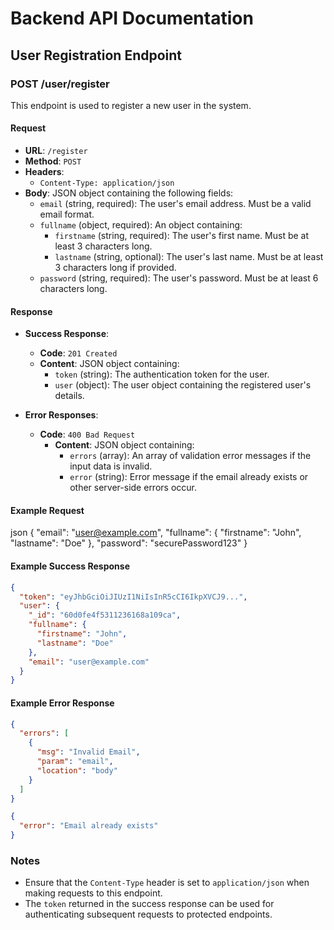 # Backend API Documentation

## User Registration Endpoint

### POST /user/register

This endpoint is used to register a new user in the system.

#### Request

- **URL**: `/register`
- **Method**: `POST`
- **Headers**: 
  - `Content-Type: application/json`
- **Body**: JSON object containing the following fields:
  - `email` (string, required): The user's email address. Must be a valid email format.
  - `fullname` (object, required): An object containing:
    - `firstname` (string, required): The user's first name. Must be at least 3 characters long.
    - `lastname` (string, optional): The user's last name. Must be at least 3 characters long if provided.
  - `password` (string, required): The user's password. Must be at least 6 characters long.

#### Response

- **Success Response**:
  - **Code**: `201 Created`
  - **Content**: JSON object containing:
    - `token` (string): The authentication token for the user.
    - `user` (object): The user object containing the registered user's details.

- **Error Responses**:
  - **Code**: `400 Bad Request`
    - **Content**: JSON object containing:
      - `errors` (array): An array of validation error messages if the input data is invalid.
      - `error` (string): Error message if the email already exists or other server-side errors occur.

#### Example Request 

json
{
"email": "user@example.com",
"fullname": {
"firstname": "John",
"lastname": "Doe"
},
"password": "securePassword123"
}

#### Example Success Response

```json
{
  "token": "eyJhbGciOiJIUzI1NiIsInR5cCI6IkpXVCJ9...",
  "user": {
    "_id": "60d0fe4f5311236168a109ca",
    "fullname": {
      "firstname": "John",
      "lastname": "Doe"
    },
    "email": "user@example.com"
  }
}
```

#### Example Error Response

```json
{
  "errors": [
    {
      "msg": "Invalid Email",
      "param": "email",
      "location": "body"
    }
  ]
}
```

```json
{
  "error": "Email already exists"
}
```

### Notes

- Ensure that the `Content-Type` header is set to `application/json` when making requests to this endpoint.
- The `token` returned in the success response can be used for authenticating subsequent requests to protected endpoints.